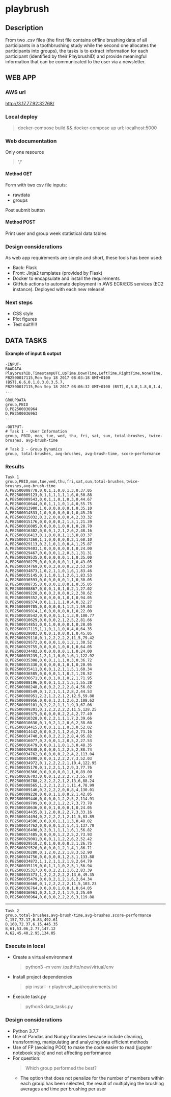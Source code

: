# playbrush
## Description
From two .csv files (the first file contains offline brushing data of all participants in a
toothbrushing study while the second one allocates the participants into groups), the tasks
is to extract information for each participant (identified by their PlaybrushID) and provide meaningful
information that can be communicated to the user via a newsletter.

## WEB APP
### AWS url
http://3.17.77.92:32768/

### Local deploy
>docker-compose build && docker-compose up 
url: localhost:5000

### Web documentation
Only one resource 
>'/'

#### Method GET
Form with two csv file inputs:
+ rawdata
+ groups

Post submit button

#### Method POST
Print user and group week statistical data tables

### Design considerations
As web app requirements are simple and short, these tools has been used:
+ Back: Flask
+ Front: Jinja2 templates (provided by Flask)
+ Docker to encapsulate and install the requirements
+ GitHub actions to automate deployment in AWS ECR/ECS services (EC2 instance). Deployed with each new release!

### Next steps
+ CSS style
+ Plot figures
+ Test suit!!!!!

## DATA TASKS
#### Example of input & output
    -INPUT-
    RAWDATA
    PlaybrushID,TimestampUTC,UpTime,DownTime,LeftTime,RightTime,NoneTime,
    PB2500017115,Mon Sep 18 2017 08:03:18 GMT+0100 (BST),6.6,0.1,0.3,0.3,5.7,
    PB2500017115,Mon Sep 18 2017 08:06:32 GMT+0100 (BST),0,3.8,1.8,0,1.4,
    ...
    
    GROUPDATA
    group,PBID
    D,PB2500036964
    D,PB2500036963
    ...
    
    -OUTPUT-
    # Task 1 - User Information
    group, PBID, mon, tue, wed, thu, fri, sat, sun, total-brushes, twice-brushes, avg-brush-time
    
    # Task 2 - Group Dynamics
    group, total-brushes, avg-brushes, avg-brush-time, score-performance

### Results
    Task 1
    group,PBID,mon,tue,wed,thu,fri,sat,sun,total-brushes,twice-brushes,avg-brush-time
    A,PB2500008778,0,0,1,1,0,0,1,3,0,37.05
    A,PB2500009123,0,1,1,1,1,1,1,6,0,50.88
    A,PB2500009543,0,0,1,1,0,1,0,3,0,44.67
    A,PB2500010644,0,0,1,1,1,0,1,4,0,55.75
    A,PB2500013900,1,0,0,0,0,0,0,1,0,35.10
    A,PB2500014533,1,0,0,0,0,0,0,1,0,45.20
    A,PB2500015032,0,2,2,0,0,0,0,4,2,33.32
    A,PB2500015176,0,0,0,0,0,2,1,3,1,21.39
    A,PB2500016085,0,0,0,0,1,0,0,1,0,28.70
    A,PB2500016302,0,0,0,1,2,1,2,6,2,48.16
    A,PB2500016413,0,1,0,0,0,1,1,3,0,83.37
    A,PB2500017260,1,1,0,0,0,0,0,2,1,60.10
    A,PB2500029113,0,2,1,0,1,0,0,4,1,25.87
    A,PB2500029403,1,0,0,0,0,0,0,1,0,24.00
    A,PB2500029467,0,0,0,0,1,2,0,3,1,31.31
    A,PB2500029535,0,0,0,0,0,0,1,1,0,35.00
    A,PB2500030275,0,0,0,0,0,0,1,1,0,43.05
    A,PB2500034769,0,0,0,2,0,0,0,2,2,53.50
    A,PB2500034873,1,0,2,1,1,0,1,6,1,83.46
    A,PB2500035145,0,1,1,0,1,1,2,6,1,83.53
    A,PB2500036593,0,0,0,0,0,0,1,1,0,30.05
    B,PB2500008735,0,0,0,0,1,0,0,1,0,35.05
    B,PB2500008867,0,0,0,1,0,1,0,2,1,27.02
    B,PB2500009228,0,0,0,2,0,0,0,2,2,38.62
    B,PB2500009352,0,0,0,0,0,1,0,1,0,94.05
    B,PB2500009374,0,0,1,1,1,1,0,4,0,32.27
    B,PB2500009705,0,0,0,0,0,1,1,2,1,59.03
    B,PB2500009814,1,0,0,0,0,0,0,1,0,22.00
    B,PB2500010542,0,0,0,0,1,1,1,3,0,100.77
    B,PB2500010629,0,0,0,0,2,1,2,5,2,81.66
    B,PB2500014851,0,0,1,0,0,0,0,1,0,28.05
    B,PB2500017115,1,1,0,1,1,0,0,4,0,64.35
    B,PB2500029003,0,0,0,1,0,0,0,1,0,45.05
    B,PB2500029118,0,1,2,2,2,2,2,11,5,79.42
    B,PB2500029572,0,0,0,0,1,0,1,2,1,30.52
    B,PB2500029755,0,0,0,0,1,0,0,1,0,64.05
    B,PB2500034402,0,0,0,0,0,0,1,1,0,24.00
    B,PB2500035239,1,2,1,1,0,0,1,6,1,122.92
    B,PB2500035308,0,0,0,1,1,1,0,3,0,36.72
    B,PB2500035330,0,0,0,0,0,1,0,1,0,20.95
    B,PB2500035411,0,0,0,1,2,1,1,5,1,60.34
    B,PB2500036585,0,0,0,0,1,1,0,2,1,28.52
    B,PB2500036671,0,0,0,1,0,1,0,2,1,71.95
    C,PB2500008196,0,0,0,1,1,2,1,5,1,55.38
    C,PB2500008248,0,0,0,2,2,2,2,8,4,56.02
    C,PB2500008549,0,1,2,1,1,1,2,8,2,44.53
    C,PB2500008951,2,2,1,2,2,1,2,12,5,59.80
    C,PB2500008956,0,0,0,1,2,1,2,6,2,108.62
    C,PB2500009101,0,2,2,2,1,1,1,9,3,67.06
    C,PB2500009201,0,1,2,2,2,2,2,11,5,128.25
    C,PB2500009375,0,0,0,0,0,2,2,4,2,77.49
    C,PB2500010328,0,0,2,2,1,1,1,7,2,39.66
    C,PB2500010630,0,1,0,2,1,2,0,6,2,38.60
    C,PB2500014415,0,0,0,1,1,1,0,3,0,52.02
    C,PB2500014442,0,0,0,2,1,1,2,6,2,73.16
    C,PB2500014740,0,0,0,2,2,2,2,8,4,95.82
    C,PB2500016077,0,2,0,0,1,2,0,5,2,27.53
    C,PB2500016479,0,0,0,1,1,0,1,3,0,48.35
    C,PB2500029848,0,0,0,0,1,2,2,5,2,88.74
    C,PB2500034762,0,0,0,0,0,2,2,4,2,113.04
    C,PB2500034890,0,0,0,1,2,2,2,7,3,52.03
    C,PB2500034972,0,1,2,2,2,2,1,10,4,122.95
    C,PB2500035170,0,1,2,2,1,1,2,9,3,77.76
    C,PB2500036366,0,0,0,0,0,0,1,1,0,89.00
    C,PB2500036703,0,0,0,1,2,2,2,7,3,55.78
    C,PB2500036788,2,2,2,2,2,1,2,13,6,88.24
    D,PB2500008565,1,2,2,1,2,2,1,11,4,78.99
    D,PB2500009146,0,2,2,2,2,0,0,8,4,130.01
    D,PB2500009220,0,0,0,1,1,0,0,2,1,42.05
    D,PB2500009446,0,0,0,0,1,2,2,5,2,114.91
    D,PB2500009709,0,0,0,2,1,2,2,7,3,73.78
    D,PB2500010636,0,0,0,1,0,0,0,1,0,24.05
    D,PB2500014435,0,1,2,0,0,2,2,7,3,33.16
    D,PB2500014494,0,2,2,2,2,1,2,11,5,83.89
    D,PB2500014596,0,0,0,0,1,1,1,3,0,48.02
    D,PB2500014762,0,0,0,0,1,2,1,4,1,137.70
    D,PB2500016490,0,2,0,1,1,1,1,6,1,56.82
    D,PB2500017485,0,0,0,0,1,2,2,5,2,73.93
    D,PB2500029001,0,0,0,1,1,2,2,6,2,52.42
    D,PB2500029510,2,0,1,0,0,0,0,3,1,26.75
    D,PB2500029526,0,0,0,0,1,2,1,4,1,86.71
    D,PB2500030280,0,1,2,0,2,2,1,8,3,52.90
    D,PB2500034756,0,0,0,0,0,1,2,3,1,133.88
    D,PB2500034872,1,1,2,1,1,2,1,9,2,64.79
    D,PB2500035119,0,0,1,1,1,0,2,5,1,56.94
    D,PB2500035317,0,0,0,2,2,1,1,6,2,83.39
    D,PB2500035373,1,2,2,2,2,2,2,13,6,49.35
    D,PB2500035479,0,0,0,2,1,2,1,6,2,64.34
    D,PB2500036660,0,1,2,2,2,2,2,11,5,103.23
    D,PB2500036764,0,0,0,0,1,0,0,1,0,64.05
    D,PB2500036963,0,2,1,2,2,1,1,9,3,25.69
    D,PB2500036964,0,0,0,0,2,2,2,6,3,119.88

---

    Task 2
    group,total-brushes,avg-brush-time,avg-brushes,score-performance
    C,157,72.17,6.83,492.61
    D,160,72.37,6.15,445.35
    B,61,53.06,2.77,147.12
    A,62,45.40,2.95,134.05


### Execute in local
+ Create a virtual environment 
    > python3 -m venv /path/to/new/virtual/env
+ Install project dependencies 
    >pip install -r playbrush_api/requirements.txt
+ Execute task.py
    >python3 data_tasks.py

### Design considerations
+ Python 3.7.7
+ Use of Pandas and Numpy libraries because include cleaning, transforming, manipulating and analyzing data 
efficient methods
+ Use of FP (avoiding POO) to make the code easier to read (jupyter notebook style) and not affecting performance
+  For question:
    >Which group performed the best?
    + The option that does not penalize for the number of members within each group has been selected, the result of multiplying the brushing averages and time per brushing per user

